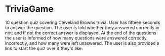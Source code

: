 # TriviaGame
10 question quiz covering Cleveland Browns trivia. User has fifteen seconds to answer the question. The user is told whether they answered correctly or not; and if not the correct answer is displayed. At the end of the questions the user is informed of how many questions were answered correctly, incorrectly, and how many were left unaswered. The user is also provided a link to start the quiz over if they'd like.